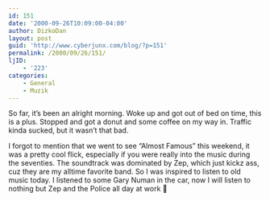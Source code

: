 ```yaml
---
id: 151
date: '2000-09-26T10:09:00-04:00'
author: DizkoDan
layout: post
guid: 'http://www.cyberjunx.com/blog/?p=151'
permalink: /2000/09/26/151/
ljID:
    - '223'
categories:
    - General
    - Muzik
---
```


So far, it’s been an alright morning. Woke up and got out of bed on time, this is a plus. Stopped and got a donut and some coffee on my way in. Traffic kinda sucked, but it wasn’t that bad.

I forgot to mention that we went to see “Almost Famous” this weekend, it was a pretty cool flick, especially if you were really into the music during the seventies. The soundtrack was dominated by Zep, which just kickz ass, cuz they are my alltime favorite band. So I was inspired to listen to old music today. I listened to some Gary Numan in the car, now I will listen to nothing but Zep and the Police all day at work 🙂